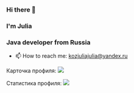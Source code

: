 ### Hi there 👋
### I'm Julia
### Java developer from Russia


- 📫 How to reach me: kozjuliajulia@yandex.ru

Карточка профиля: 
![](https://github-profile-summary-cards.vercel.app/api/cards/profile-details?username=daniilshat&theme=solarized_dark)


Статистика профиля:
![](https://github-profile-summary-cards.vercel.app/api/cards/stats?username=daniilshat&theme=solarized_dark)
